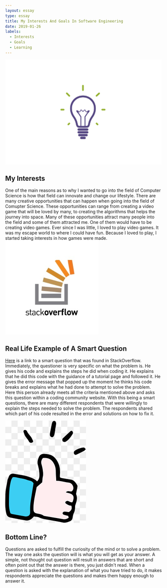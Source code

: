 ```yaml
---
layout: essay
type: essay
title: My Interests And Goals In Software Engineering 
date: 2019-01-26
labels:
  - Interests 
  - Goals
  - Learning
---
```

<img class="ui small right floated image" src="../images/LightBulb.png">

## My Interests 
   One of the main reasons as to why I wanted to go into the field of Computer Science is how that field can innovate and change our lifestyle. There are many creative opportunities that can happen when going into the field of Comupter Science. These opportunities can range from creating a video game that will be loved by many, to creating the algorithms that helps the journey into space. Many of these opportunities attract many people into the field and some of them attracted me. One of them would have to be creating video games. Ever since I was little, I loved to play video games. It was my escape world to where I could have fun. Because I loved to play, I started taking interests in how games were made. 
<img class="ui small left floated image" src="../images/stackoverflow.jpg">

## Real Life Example of A Smart Question
   [Here](https://stackoverflow.com/questions/44649988/spring-boot-actuator-health-is-not-working) is a link to a smart question that was found in StackOverflow. Immediately, the questioner is very specific on what the problem is. He gives his code and explains the steps he did when coding it. He explains that he did this code with the guidance of a tutorial page and followed it. He gives the error message that popped up the moment he thinks his code breaks and explains what he had done to attempt to solve the problem. Here this person already meets all the criteria mentioned above and asks this question within a coding community website. With this being a smart questions, there are many different respondents that were willingly to explain the steps needed to solve the problem. The respondents shared which part of his code resulted in the error and solutions on how to fix it. 
 
 <img class="ui small right floated image" src="../images/thumb.jpg">

## Bottom Line?
   Questions are asked to fulfill the curiosity of the mind or to solve a problem. The way one asks the question will is what you will get as your answer. A simple, not thought out question will result in answers that are short and often point out that the answer is there, you just didn't read. When a question is asked with the explanation of what you have tried to do, it makes respondents appreciate the questions and makes them happy enough to answer it. 
